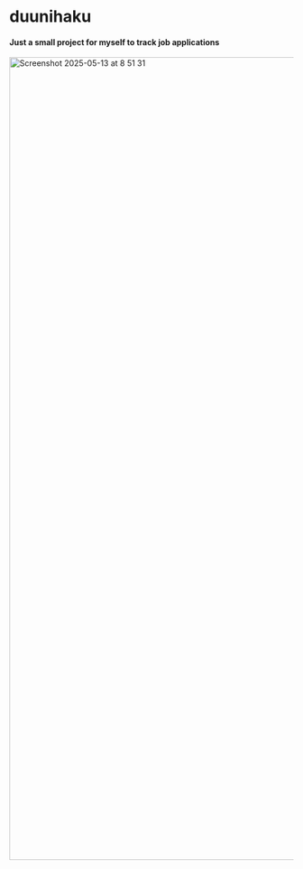 # duunihaku
<h4>Just a small project for myself to track job applications</h4>
<img width="1422" alt="Screenshot 2025-05-13 at 8 51 31" src="https://github.com/user-attachments/assets/444629ea-d30b-4946-8cd5-11250c157334" />

